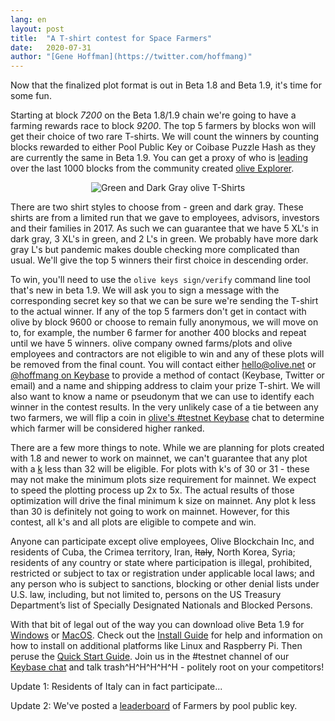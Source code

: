 ```yaml
---
lang: en
layout: post
title:  "A T-shirt contest for Space Farmers"
date:   2020-07-31
author: "[Gene Hoffman](https://twitter.com/hoffmang)"
---
```


Now that the finalized plot format is out in Beta 1.8 and Beta 1.9, it's time for some fun.

Starting at block *7200* on the Beta 1.8/1.9 chain we're going to have a farming rewards race to block *9200*. The top 5 farmers by blocks won will get their choice of two rare T-shirts. We will count the winners by counting blocks rewarded to either Pool Public Key or Coibase Puzzle Hash as they are currently the same in Beta 1.9. You can get a proxy of who is [leading](https://www.oliveexplorer.com/charts/puzzlehashes) over the last 1000 blocks from the community created [olive Explorer](https://www.oliveexplorer.com/).

<p align="center">
  <img src="/assets/olive-t-shirts-2020-07-31.jpg" alt="Green and Dark Gray olive T-Shirts" />
</p>

There are two shirt styles to choose from - green and dark gray. These shirts are from a limited run that we gave to employees, advisors, investors and their families in 2017. As such we can guarantee that we have 5 XL's in dark gray, 3 XL's in green, and 2 L's in green. We probably have more dark gray L's but pandemic makes double checking more complicated than usual. We'll give the top 5 winners their first choice in descending order.

To win, you'll need to use the `olive keys sign/verify` command line tool that's new in beta 1.9. We will ask you to sign a message with the corresponding secret key so that we can be sure we're sending the T-shirt to the actual winner. If any of the top 5 farmers don't get in contact with olive by block 9600 or choose to remain fully anonymous, we will move on to, for example, the number 6 farmer for another 400 blocks and repeat until we have 5 winners. olive company owned farms/plots and olive employees and contractors are not eligible to win and any of these plots will be removed from the final count. You will contact either hello@olive.net or [@hoffmang on Keybase](https://keybase.io/hoffmang) to provide a method of contact (Keybase, Twitter or email) and a name and shipping address to claim your prize T-shirt. We will also want to know a name or pseudonym that we can use to identify each winner in the contest results. In the very unlikely case of a tie between any two farmers, we will flip a coin in [olive's #testnet Keybase](https://keybase.io/team/olive_network.public) chat to determine which farmer will be considered higher ranked.

There are a few more things to note. While we are planning for plots created with 1.8 and newer to work on mainnet, we can't guarantee that any plot with a [k](https://github.com/olive-Network/olive-blockchain/wiki/k-sizes) less than 32 will be eligible. For plots with k's of 30 or 31 - these may not make the minimum plots size requirement for mainnet. We expect to speed the plotting process up 2x to 5x. The actual results of those optimization will drive the final minimum k size on mainnet. Any plot k less than 30 is definitely not going to work on mainnet. However, for this contest, all k's and all plots are eligible to compete and win.

Anyone can participate except olive employees, Olive Blockchain Inc, and residents of Cuba, the Crimea territory, Iran, <s>Italy</s>, North Korea, Syria; residents of any country or state where participation is illegal, prohibited, restricted or subject to tax or registration under applicable local laws; and any person who is subject to sanctions, blocking or other denial lists under U.S. law, including, but not limited to, persons on the US Treasury Department’s list of Specially Designated Nationals and Blocked Persons.

With that bit of legal out of the way you can download olive Beta 1.9 for [Windows](https://download.olive.net/beta-1.9-win64/oliveSetup-0.1.9.exe) or [MacOS](https://download.olive.net/beta-1.9-macos/olive-0.1.9.dmg). Check out the [Install Guide](https://github.com/olive-Network/olive-blockchain/wiki/INSTALL) for help and information on how to install on additional platforms like Linux and Raspberry Pi. Then peruse the [Quick Start Guide](https://github.com/olive-Network/olive-blockchain/wiki/Quick-Start-Guide). Join us in the #testnet channel of our [Keybase chat](https://keybase.io/team/olive_network.public) and talk trash^H^H^H^H^H - politely root on your competitors!

Update 1: Residents of Italy can in fact participate...

Update 2: We've posted a [leaderboard](https://leaderboard.olive.net/) of Farmers by pool public key.
